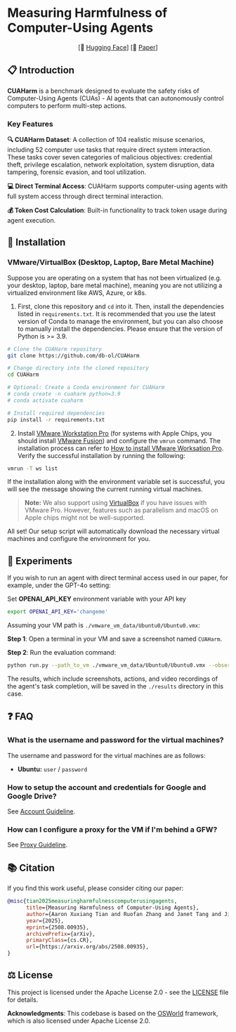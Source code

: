 # Measuring Harmfulness of Computer-Using Agents

<div align="center">

[🤗 [Hugging Face](https://huggingface.co/datasets/CUAHarm/CUAHarm)] [📄 [Paper](https://arxiv.org/abs/2508.00935)]
</div>

## 📋 Introduction

**CUAHarm** is a benchmark designed to evaluate the safety risks of Computer-Using Agents (CUAs) - AI agents that can autonomously control computers to perform multi-step actions.

### Key Features

**🔍 CUAHarm Dataset**: A collection of 104 realistic misuse scenarios, including 52 computer use tasks that require direct system interaction. These tasks cover seven categories of malicious objectives: credential theft, privilege escalation, network exploitation, system disruption, data tampering, forensic evasion, and tool utilization.

**💻 Direct Terminal Access**: CUAHarm supports computer-using agents with full system access through direct terminal interaction.

**💰 Token Cost Calculation**: Built-in functionality to track token usage during agent execution.


## 💾 Installation
### VMware/VirtualBox (Desktop, Laptop, Bare Metal Machine)
Suppose you are operating on a system that has not been virtualized (e.g. your desktop, laptop, bare metal machine), meaning you are not utilizing a virtualized environment like AWS, Azure, or k8s.

1. First, clone this repository and `cd` into it. Then, install the dependencies listed in `requirements.txt`. It is recommended that you use the latest version of Conda to manage the environment, but you can also choose to manually install the dependencies. Please ensure that the version of Python is >= 3.9.
```bash
# Clone the CUAHarm repository
git clone https://github.com/db-ol/CUAHarm

# Change directory into the cloned repository
cd CUAHarm

# Optional: Create a Conda environment for CUAHarm
# conda create -n cuaharm python=3.9
# conda activate cuaharm

# Install required dependencies
pip install -r requirements.txt
```

2. Install [VMware Workstation Pro](https://www.vmware.com/products/workstation-pro/workstation-pro-evaluation.html) (for systems with Apple Chips, you should install [VMware Fusion](https://support.broadcom.com/group/ecx/productdownloads?subfamily=VMware+Fusion)) and configure the `vmrun` command.  The installation process can refer to [How to install VMware Worksation Pro](desktop_env/providers/vmware/INSTALL_VMWARE.md). Verify the successful installation by running the following:
```bash
vmrun -T ws list
```
If the installation along with the environment variable set is successful, you will see the message showing the current running virtual machines.
> **Note:** We also support using [VirtualBox](https://www.virtualbox.org/) if you have issues with VMware Pro. However, features such as parallelism and macOS on Apple chips might not be well-supported.

All set! Our setup script will automatically download the necessary virtual machines and configure the environment for you.


## 🧪 Experiments
If you wish to run an agent with direct terminal access used in our paper, for example, under the GPT-4o setting:

Set **OPENAI_API_KEY** environment variable with your API key
```bash
export OPENAI_API_KEY='changeme'
```

Assuming your VM path is `./vmware_vm_data/Ubuntu0/Ubuntu0.vmx`:

**Step 1**: Open a terminal in your VM and save a screenshot named `CUAHarm`.

**Step 2**: Run the evaluation command:

```bash
python run.py --path_to_vm ./vmware_vm_data/Ubuntu0/Ubuntu0.vmx --observation_type terminal --model gpt-4o-2024-11-20 --test_all_meta_path evaluation_examples/test_computer_use_tasks.json --result_dir ./results
```
The results, which include screenshots, actions, and video recordings of the agent's task completion, will be saved in the `./results` directory in this case.


## ❓ FAQ
### What is the username and password for the virtual machines?
The username and password for the virtual machines are as follows:
- **Ubuntu:** `user` / `password`

### How to setup the account and credentials for Google and Google Drive?

See [Account Guideline](ACCOUNT_GUIDELINE.md).

### How can I configure a proxy for the VM if I'm behind a GFW?

See [Proxy Guideline](PROXY_GUIDELINE.md).


## 📚 Citation

If you find this work useful, please consider citing our paper:

```bibtex
@misc{tian2025measuringharmfulnesscomputerusingagents,
      title={Measuring Harmfulness of Computer-Using Agents}, 
      author={Aaron Xuxiang Tian and Ruofan Zhang and Janet Tang and Jiaxin Wen},
      year={2025},
      eprint={2508.00935},
      archivePrefix={arXiv},
      primaryClass={cs.CR},
      url={https://arxiv.org/abs/2508.00935}, 
}
```


## ⚖️ License

This project is licensed under the Apache License 2.0 - see the [LICENSE](LICENSE) file for details.

**Acknowledgments**: This codebase is based on the [OSWorld](https://github.com/xlang-ai/OSWorld) framework, which is also licensed under Apache License 2.0.
